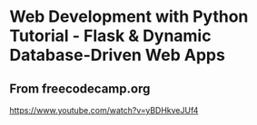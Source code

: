 # Web Development with Python Tutorial - Flask & Dynamic Database-Driven Web Apps
## From freecodecamp.org

https://www.youtube.com/watch?v=yBDHkveJUf4
